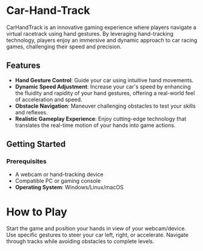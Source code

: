 # Car-Hand-Track


CarHandTrack is an innovative gaming experience where players navigate a virtual racetrack using hand gestures. By leveraging hand-tracking technology, players enjoy an immersive and dynamic approach to car racing games, challenging their speed and precision.

## Features

- **Hand Gesture Control**: Guide your car using intuitive hand movements.
- **Dynamic Speed Adjustment**: Increase your car's speed by enhancing the fluidity and rapidity of your hand gestures, offering a real-world feel of acceleration and speed.
- **Obstacle Navigation**: Maneuver challenging obstacles to test your skills and reflexes.
- **Realistic Gameplay Experience**: Enjoy cutting-edge technology that translates the real-time motion of your hands into game actions.

## Getting Started

### Prerequisites

- A webcam or hand-tracking device
- Compatible PC or gaming console
- __Operating System__: Windows/Linux/macOS
# How to Play
Start the game and position your hands in view of your webcam/device.
Use specific gestures to steer your car left, right, or accelerate.
Navigate through tracks while avoiding obstacles to complete levels.
